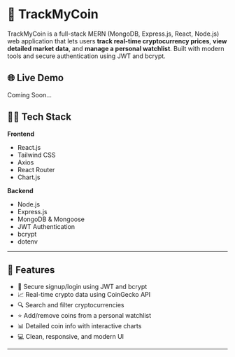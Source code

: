 # 💸 TrackMyCoin

TrackMyCoin is a full-stack MERN (MongoDB, Express.js, React, Node.js) web application that lets users **track real-time cryptocurrency prices**, **view detailed market data**, and **manage a personal watchlist**. Built with modern tools and secure authentication using JWT and bcrypt.

## 🌐 Live Demo

Coming Soon...

## 🧑‍💻 Tech Stack

**Frontend**  
- React.js  
- Tailwind CSS  
- Axios  
- React Router  
- Chart.js

**Backend**  
- Node.js  
- Express.js  
- MongoDB & Mongoose  
- JWT Authentication  
- bcrypt  
- dotenv

---

## 🚀 Features

- 🔐 Secure signup/login using JWT and bcrypt
- 📈 Real-time crypto data using CoinGecko API
- 🔍 Search and filter cryptocurrencies
- ⭐ Add/remove coins from a personal watchlist
- 📊 Detailed coin info with interactive charts
- 💻 Clean, responsive, and modern UI

---


